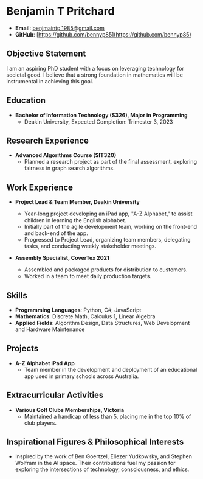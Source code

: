 # Benjamin T Pritchard

- **Email**: [benjmaintp.1985@gmail.com](mailto:benjmaintp.1985@gmail.com)
- **GitHub**: [https://github.com/bennyp85](https://github.com/bennyp85)

## Objective Statement

I am an aspiring PhD student with a focus on leveraging technology for societal good. I believe that a strong foundation in mathematics will be instrumental in achieving this goal.

## Education

- **Bachelor of Information Technology (S326), Major in Programming**
  - Deakin University, Expected Completion: Trimester 3, 2023

## Research Experience

- **Advanced Algorithms Course (SIT320)**
  - Planned a research project as part of the final assessment, exploring fairness in graph search algorithms.
## Work Experience

- **Project Lead & Team Member, Deakin University**
  - Year-long project developing an iPad app, "A-Z Alphabet," to assist children in learning the English alphabet.
  - Initially part of the agile development team, working on the front-end and back-end of the app.
  - Progressed to Project Lead, organizing team members, delegating tasks, and conducting weekly stakeholder meetings.

- **Assembly Specialist, CoverTex 2021**
  - Assembled and packaged products for distribution to customers.
  - Worked in a team to meet daily production targets.

## Skills

- **Programming Languages**: Python, C#, JavaScript
- **Mathematics**: Discrete Math, Calculus 1, Linear Algebra
- **Applied Fields**: Algorithm Design, Data Structures, Web Development and Hardware Maintenance

## Projects

- **A-Z Alphabet iPad App**
  - Team member in the development and deployment of an educational app used in primary schools across Australia.

## Extracurricular Activities

- **Various Golf Clubs Memberships, Victoria**
  - Maintained a handicap of less than 5, placing me in the top 10% of club players.

## Inspirational Figures & Philosophical Interests

- Inspired by the work of Ben Goertzel, Eliezer Yudkowsky, and Stephen Wolfram in the AI space. Their contributions fuel my passion for exploring the intersections of technology, consciousness, and ethics.

